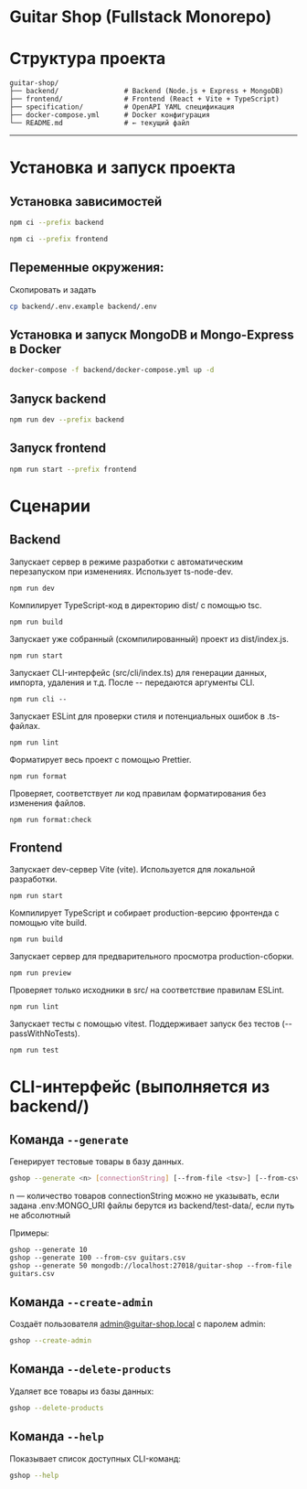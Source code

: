 # Guitar Shop (Fullstack Monorepo)

# Структура проекта

```
guitar-shop/
├── backend/                # Backend (Node.js + Express + MongoDB)
├── frontend/               # Frontend (React + Vite + TypeScript)
├── specification/          # OpenAPI YAML спецификация
├── docker-compose.yml      # Docker конфигурация
└── README.md               # ← текущий файл
```

---

# Установка и запуск проекта

## Установка зависимостей 

```bash
npm ci --prefix backend
```
```bash
npm ci --prefix frontend
```

## Переменные окружения:
Скопировать и задать 
```bash
cp backend/.env.example backend/.env
```

## Установка и запуск MongoDB и Mongo-Express в Docker

```bash
docker-compose -f backend/docker-compose.yml up -d
```

## Запуск backend

```bash
npm run dev --prefix backend
```

## Запуск frontend
```bash
npm run start --prefix frontend
```

# Сценарии

## Backend

Запускает сервер в режиме разработки с автоматическим перезапуском при изменениях. Использует ts-node-dev.
```
npm run dev
```
Компилирует TypeScript-код в директорию dist/ с помощью tsc.
```
npm run build
```
Запускает уже собранный (скомпилированный) проект из dist/index.js.
```
npm run start
```
Запускает CLI-интерфейс (src/cli/index.ts) для генерации данных, импорта, удаления и т.д. После -- передаются аргументы CLI.
```
npm run cli --
```
Запускает ESLint для проверки стиля и потенциальных ошибок в .ts-файлах.
```
npm run lint
```
Форматирует весь проект с помощью Prettier.
```
npm run format
```
Проверяет, соответствует ли код правилам форматирования без изменения файлов.
```
npm run format:check
```

## Frontend
Запускает dev-сервер Vite (vite). Используется для локальной разработки.
```
npm run start
```
Компилирует TypeScript и собирает production-версию фронтенда с помощью vite build.
```
npm run build
```
Запускает сервер для предварительного просмотра production-сборки.
```
npm run preview
```
Проверяет только исходники в src/ на соответствие правилам ESLint.
```
npm run lint
```
Запускает тесты с помощью vitest. Поддерживает запуск без тестов (--passWithNoTests).
```
npm run test
```

# CLI-интерфейс (выполняется из backend/)

## Команда `--generate`
Генерирует тестовые товары в базу данных.

```bash
gshop --generate <n> [connectionString] [--from-file <tsv>] [--from-csv <csv>]
```
n — количество товаров
connectionString можно не указывать, если задана .env:MONGO_URI
файлы берутся из backend/test-data/, если путь не абсолютный

Примеры:
```
gshop --generate 10
gshop --generate 100 --from-csv guitars.csv
gshop --generate 50 mongodb://localhost:27018/guitar-shop --from-file guitars.csv
```

## Команда `--create-admin`
Создаёт пользователя admin@guitar-shop.local с паролем admin:

```bash
gshop --create-admin
```

## Команда `--delete-products`
Удаляет все товары из базы данных:

```bash
gshop --delete-products
```

## Команда `--help`
Показывает список доступных CLI-команд:

```bash
gshop --help
```
